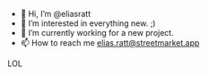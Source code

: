- 👋 Hi, I’m @eliasratt
- 👀 I’m interested in everything new. ;)
- 🌱 I’m currently working for a new project.
- 📫 How to reach me elias.ratt@streetmarket.app

LOL
